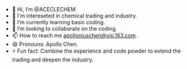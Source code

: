 - 👋 Hi, I’m @ACECLECHEM
- 👀 I'm intereseted in chemical trading and industry.
- 🌱 I’m currently learning basic coding.
- 💞️ I’m looking to collaborate on the coding.
- 📫 How to reach me apolloniuschen@vip.163.com.
- 😄 Pronouns: Apollo Chen.
- ⚡ Fun fact: Combine the experience and code powder to extend the trading and deepen the industry. 

<!---
ACECLECHEM/ACECLECHEM is a ✨ special ✨ repository because its `README.md` (this file) appears on your GitHub profile.
You can click the Preview link to take a look at your changes.
--->
